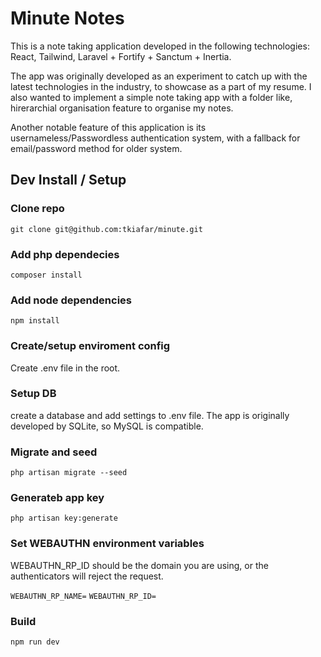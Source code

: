 # Minute Notes

This is a note taking application developed in the following technologies: React, Tailwind, Laravel + Fortify + Sanctum + Inertia.

The app was originally developed as an experiment to catch up with the latest technologies in the industry, to showcase as a part of my resume. I also wanted to implement a simple note taking app with a folder like, hirerarchial organisation feature to organise my notes.

Another notable feature of this application is its usernameless/Passwordless authentication system, with a fallback for email/password method for older system.

## Dev Install / Setup

### Clone repo

`git clone git@github.com:tkiafar/minute.git`

### Add php dependecies

`composer install`

### Add node dependencies

`npm install`

### Create/setup enviroment config

Create .env file in the root.

### Setup DB

create a database and add settings to .env file. The app is originally developed by SQLite, so MySQL is compatible.

### Migrate and seed

`php artisan migrate --seed`

### Generateb app key

`php artisan key:generate`

### Set WEBAUTHN environment variables

WEBAUTHN_RP_ID should be the domain you are using, or the authenticators will reject the request.

`WEBAUTHN_RP_NAME=`
`WEBAUTHN_RP_ID=`

### Build

`npm run dev`
